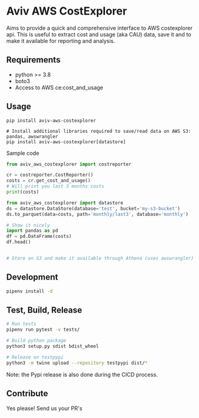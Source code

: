 # Aviv AWS CostExplorer

Aims to provide a quick and comprehensive interface to AWS costexplorer api.
This is useful to extract cost and usage (aka CAU) data, save it and to make it available for reporting and analysis.

## Requirements

- python >= 3.8
- boto3
- Access to AWS ce:cost_and_usage

## Usage

```shell
pip install aviv-aws-costexplorer

# Install additional libraries required to save/read data on AWS S3: pandas, awswrangler
pip install aviv-aws-costexplorer[datastore]
```

Sample code

```python
from aviv_aws_costexplorer import costreporter

cr = costreporter.CostReporter()
costs = cr.get_cost_and_usage()
# Will print you last 3 months costs
print(costs)

from aviv_aws_costexplorer import datastore
ds = datastore.DataStore(database='test', bucket='my-s3-bucket')
ds.to_parquet(data=costs, path='monthly/last3', database='monthly')

# Show it nicely
import pandas as pd
df = pd.DataFrame(costs)
df.head()


# Store on S3 and make it available through Athena (uses awswrangler)

```

## Development

```bash
pipenv install -d
```

## Test, Build, Release

```bash
# Run tests
pipenv run pytest -v tests/

# Build python package
python3 setup.py sdist bdist_wheel

# Release on testpypi
python3 -m twine upload --repository testpypi dist/*
```

Note: the Pypi release is also done during the CICD process.

## Contribute

Yes please! Send us your PR's

